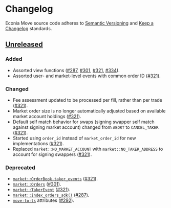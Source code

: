 # Changelog

Econia Move source code adheres to [Semantic Versioning] and [Keep a Changelog] standards.

## [Unreleased]

### Added

- Assorted view functions ([#287], [#301], [#321], [#334]).
- Assorted user- and market-level events with common order ID ([#321]).

### Changed

- Fee assessment updated to be processed per fill, rather than per trade ([#321]).
- Market order size is no longer automatically adjusted based on available market account holdings ([#321]).
- Default self match behavior for swaps (signing swapper self match against signing market account) changed from `ABORT` to `CANCEL_TAKER` ([#321]).
- Started using `order_id` instead of `market_order_id` for new implementations ([#321]).
- Replaced `market::NO_MARKET_ACCOUNT` with `market::NO_TAKER_ADDRESS` to account for signing swappers ([#321]).

### Deprecated

- [`market::OrderBook.taker_events`](https://github.com/econia-labs/econia/blob/v4.0.2-audited/src/move/econia/sources/market.move#L587) ([#321]).
- [`market::Orders`](https://github.com/econia-labs/econia/blob/v4.0.2-audited/src/move/econia/sources/market.move#L3337) ([#301]).
- [`market::TakerEvent`](https://github.com/econia-labs/econia/blob/v4.0.2-audited/src/move/econia/sources/market.move#L600) ([#321]).
- [`market::index_orders_sdk()`](https://github.com/econia-labs/econia/blob/v4.0.2-audited/src/move/econia/sources/market.move#L3362) ([#287]).
- [`move-to-ts`](https://github.com/hippospace/move-to-ts) attributes ([#292]).

[#287]: https://github.com/econia-labs/econia/pull/287
[#292]: https://github.com/econia-labs/econia/pull/292
[#301]: https://github.com/econia-labs/econia/pull/301
[#321]: https://github.com/econia-labs/econia/pull/321
[#334]: https://github.com/econia-labs/econia/pull/334
[keep a changelog]: https://keepachangelog.com/en/1.0.0/
[semantic versioning]: https://semver.org/spec/v2.0.0.html
[unreleased]: https://github.com/econia-labs/econia/compare/v4.0.2-audited...HEAD
